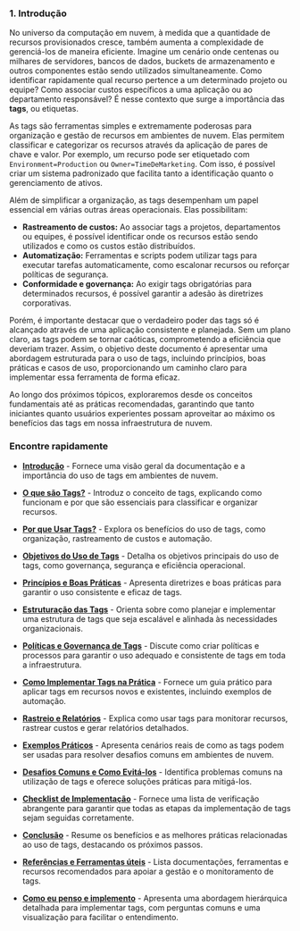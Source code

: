 ### 1. Introdução

No universo da computação em nuvem, à medida que a quantidade de recursos provisionados cresce, também aumenta a complexidade de gerenciá-los de maneira eficiente. Imagine um cenário onde centenas ou milhares de servidores, bancos de dados, buckets de armazenamento e outros componentes estão sendo utilizados simultaneamente. Como identificar rapidamente qual recurso pertence a um determinado projeto ou equipe? Como associar custos específicos a uma aplicação ou ao departamento responsável? É nesse contexto que surge a importância das **tags**, ou etiquetas.

As tags são ferramentas simples e extremamente poderosas para organização e gestão de recursos em ambientes de nuvem. Elas permitem classificar e categorizar os recursos através da aplicação de pares de chave e valor. Por exemplo, um recurso pode ser etiquetado com `Environment=Production` ou `Owner=TimeDeMarketing`. Com isso, é possível criar um sistema padronizado que facilita tanto a identificação quanto o gerenciamento de ativos.

Além de simplificar a organização, as tags desempenham um papel essencial em várias outras áreas operacionais. Elas possibilitam:

- **Rastreamento de custos:** Ao associar tags a projetos, departamentos ou equipes, é possível identificar onde os recursos estão sendo utilizados e como os custos estão distribuídos.
- **Automatização:** Ferramentas e scripts podem utilizar tags para executar tarefas automaticamente, como escalonar recursos ou reforçar políticas de segurança.
- **Conformidade e governança:** Ao exigir tags obrigatórias para determinados recursos, é possível garantir a adesão às diretrizes corporativas.

Porém, é importante destacar que o verdadeiro poder das tags só é alcançado através de uma aplicação consistente e planejada. Sem um plano claro, as tags podem se tornar caóticas, comprometendo a eficiência que deveriam trazer. Assim, o objetivo deste documento é apresentar uma abordagem estruturada para o uso de tags, incluindo princípios, boas práticas e casos de uso, proporcionando um caminho claro para implementar essa ferramenta de forma eficaz.

Ao longo dos próximos tópicos, exploraremos desde os conceitos fundamentais até as práticas recomendadas, garantindo que tanto iniciantes quanto usuários experientes possam aproveitar ao máximo os benefícios das tags em nossa infraestrutura de nuvem.

### Encontre rapidamente

- [**Introdução**](readme.md) - Fornece uma visão geral da documentação e a importância do uso de tags em ambientes de nuvem.

- [**O que são Tags?**](2-what-are-tags.md) - Introduz o conceito de tags, explicando como funcionam e por que são essenciais para classificar e organizar recursos.

- [**Por que Usar Tags?**](3-why-use-tags.md) - Explora os benefícios do uso de tags, como organização, rastreamento de custos e automação.

- [**Objetivos do Uso de Tags**](4-purposes-of-using-tags.md) - Detalha os objetivos principais do uso de tags, como governança, segurança e eficiência operacional.

- [**Princípios e Boas Práticas**](5-principles-and-good-pratices.md) - Apresenta diretrizes e boas práticas para garantir o uso consistente e eficaz de tags.

- [**Estruturação das Tags**](6-tag-structuring.md) - Orienta sobre como planejar e implementar uma estrutura de tags que seja escalável e alinhada às necessidades organizacionais.

- [**Políticas e Governança de Tags**](7-tag-policies-and-governance.md) - Discute como criar políticas e processos para garantir o uso adequado e consistente de tags em toda a infraestrutura.

- [**Como Implementar Tags na Prática**](8-how-to-implement-tags-in-pratice.md) - Fornece um guia prático para aplicar tags em recursos novos e existentes, incluindo exemplos de automação.

- [**Rastreio e Relatórios**](9-tracking-and-reporting.md) - Explica como usar tags para monitorar recursos, rastrear custos e gerar relatórios detalhados.

- [**Exemplos Práticos**](10-pratical-examples.md) - Apresenta cenários reais de como as tags podem ser usadas para resolver desafios comuns em ambientes de nuvem.

- [**Desafios Comuns e Como Evitá-los**](11-common-challenges-and-how-to-avoid-them.md) - Identifica problemas comuns na utilização de tags e oferece soluções práticas para mitigá-los.

- [**Checklist de Implementação**](12-implementation-check-list.md) - Fornece uma lista de verificação abrangente para garantir que todas as etapas da implementação de tags sejam seguidas corretamente.

- [**Conclusão**](13-conclusion.md) - Resume os benefícios e as melhores práticas relacionadas ao uso de tags, destacando os próximos passos.

- [**Referências e Ferramentas úteis**](14-references.md) - Lista documentações, ferramentas e recursos recomendados para apoiar a gestão e o monitoramento de tags.

- [**Como eu penso e implemento**](15-extra.md) - Apresenta uma abordagem hierárquica detalhada para implementar tags, com perguntas comuns e uma visualização para facilitar o entendimento.


